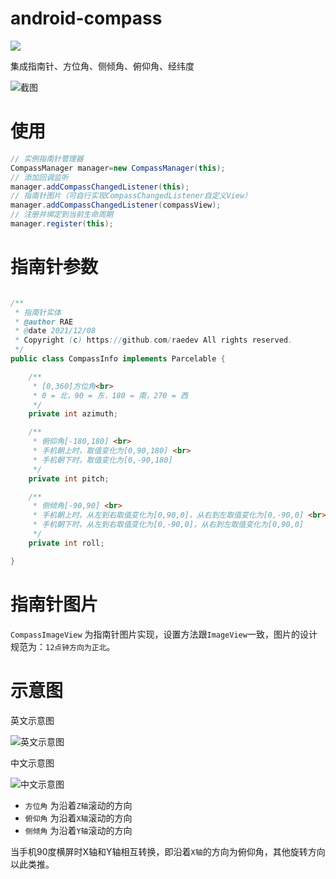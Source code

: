 # android-compass

[![](https://jitpack.io/v/raedev/android-compass.svg)](https://jitpack.io/#raedev/android-compass)

集成指南针、方位角、侧倾角、俯仰角、经纬度

![截图](../../raw/master/static/img.png)

# 使用

```java
// 实例指南针管理器
CompassManager manager=new CompassManager(this);
// 添加回调监听
manager.addCompassChangedListener(this);
// 指南针图片（可自行实现CompassChangedListener自定义View）
manager.addCompassChangedListener(compassView);
// 注册并绑定到当前生命周期
manager.register(this);
```

# 指南针参数

```java

/**
 * 指南针实体
 * @author RAE
 * @date 2021/12/08
 * Copyright (c) https://github.com/raedev All rights reserved.
 */
public class CompassInfo implements Parcelable {

    /**
     * [0,360]方位角<br>
     * 0 = 北，90 = 东，180 = 南，270 = 西
     */
    private int azimuth;

    /**
     * 俯仰角[-180,180] <br>
     * 手机朝上时，取值变化为[0,90,180] <br>
     * 手机朝下时，取值变化为[0,-90,180]
     */
    private int pitch;

    /**
     * 侧倾角[-90,90] <br>
     * 手机朝上时，从左到右取值变化为[0,90,0]，从右到左取值变化为[0,-90,0] <br>
     * 手机朝下时，从左到右取值变化为[0,-90,0]，从右到左取值变化为[0,90,0]
     */
    private int roll;

}
```

# 指南针图片

`CompassImageView` 为指南针图片实现，设置方法跟`ImageView`一致，图片的设计规范为：`12点钟方向为正北`。

# 示意图

英文示意图

![英文示意图](../../raw/master/static/img1.jpg)

中文示意图

![中文示意图](../../raw/master/static/img2.jpg)

- `方位角` 为沿着`Z轴`滚动的方向
- `俯仰角` 为沿着`X轴`滚动的方向
- `侧倾角` 为沿着`Y轴`滚动的方向

当手机90度横屏时X轴和Y轴相互转换，即沿着`X轴`的方向为俯仰角，其他旋转方向以此类推。

